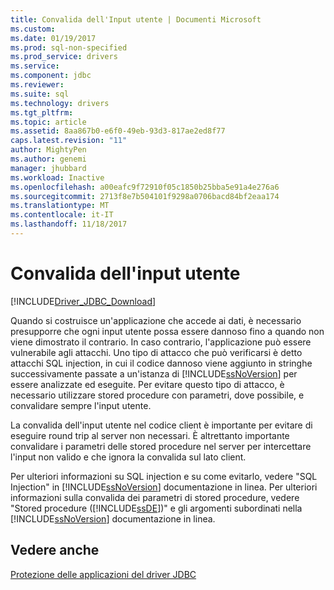 ```yaml
---
title: Convalida dell'Input utente | Documenti Microsoft
ms.custom: 
ms.date: 01/19/2017
ms.prod: sql-non-specified
ms.prod_service: drivers
ms.service: 
ms.component: jdbc
ms.reviewer: 
ms.suite: sql
ms.technology: drivers
ms.tgt_pltfrm: 
ms.topic: article
ms.assetid: 8aa867b0-e6f0-49eb-93d3-817ae2ed8f77
caps.latest.revision: "11"
author: MightyPen
ms.author: genemi
manager: jhubbard
ms.workload: Inactive
ms.openlocfilehash: a00eafc9f72910f05c1850b25bba5e91a4e276a6
ms.sourcegitcommit: 2713f8e7b504101f9298a0706bacd84bf2eaa174
ms.translationtype: MT
ms.contentlocale: it-IT
ms.lasthandoff: 11/18/2017
---
```

# <a name="validating-user-input"></a>Convalida dell'input utente
[!INCLUDE[Driver_JDBC_Download](../../includes/driver_jdbc_download.md)]

  Quando si costruisce un'applicazione che accede ai dati, è necessario presupporre che ogni input utente possa essere dannoso fino a quando non viene dimostrato il contrario. In caso contrario, l'applicazione può essere vulnerabile agli attacchi. Uno tipo di attacco che può verificarsi è detto attacchi SQL injection, in cui il codice dannoso viene aggiunto in stringhe successivamente passate a un'istanza di [!INCLUDE[ssNoVersion](../../includes/ssnoversion_md.md)] per essere analizzate ed eseguite. Per evitare questo tipo di attacco, è necessario utilizzare stored procedure con parametri, dove possibile, e convalidare sempre l'input utente.  
  
 La convalida dell'input utente nel codice client è importante per evitare di eseguire round trip al server non necessari. È altrettanto importante convalidare i parametri delle stored procedure nel server per intercettare l'input non valido e che ignora la convalida sul lato client.  
  
 Per ulteriori informazioni su SQL injection e su come evitarlo, vedere "SQL Injection" in [!INCLUDE[ssNoVersion](../../includes/ssnoversion_md.md)] documentazione in linea. Per ulteriori informazioni sulla convalida dei parametri di stored procedure, vedere "Stored procedure ([!INCLUDE[ssDE](../../includes/ssde_md.md)])" e gli argomenti subordinati nella [!INCLUDE[ssNoVersion](../../includes/ssnoversion_md.md)] documentazione in linea.  
  
## <a name="see-also"></a>Vedere anche  
 [Protezione delle applicazioni del driver JDBC](../../connect/jdbc/securing-jdbc-driver-applications.md)  
  
  
